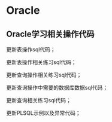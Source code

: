 # Oracle
## Oracle学习相关操作代码
 更新表操作sql代码；
 
 更新表操作相关练习sql代码；
 
 更新查询操作相关练习sql代码；
 
 更新查询操作中需要的数据库数据sql代码；
 
 更新查询相关练习sql代码；
 
 更新PLSQL示例以及异常代码；
